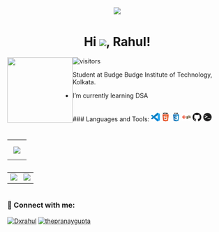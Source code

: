 <h1 align="center">
  <img src="https://readme-typing-svg.herokuapp.com/?lines=Hello,+There!🙏;Welcome🙇‍♀️+to+my+profile&center=true&size=30"></h1>
<h1 align ="center">Hi <img src="https://github.com/TheDudeThatCode/TheDudeThatCode/blob/master/Assets/Hi.gif" width="29px">, Rahul!</h1>
<img align="left" width="150" height="150" src="https://github.com/M0nica/M0nica/blob/main/octomonica/m0nica-octocat-rotating.gif?raw=true"></a>

 ![visitors](https://visitor-badge.glitch.me/badge?page_id=Dxrahul)
  
Student at Budge Budge Institute of Technology, Kolkata.
-  I’m currently learning DSA
 
<br />
### Languages and Tools:
<code><img height="20" src="https://raw.githubusercontent.com/github/explore/80688e429a7d4ef2fca1e82350fe8e3517d3494d/topics/visual-studio-code/visual-studio-code.png"></code>
<code><img height="20" src="https://raw.githubusercontent.com/github/explore/80688e429a7d4ef2fca1e82350fe8e3517d3494d/topics/html/html.png"></code>
<code><img height="20" src="https://raw.githubusercontent.com/github/explore/80688e429a7d4ef2fca1e82350fe8e3517d3494d/topics/css/css.png"></code>
<code><img height="20" src="https://raw.githubusercontent.com/github/explore/80688e429a7d4ef2fca1e82350fe8e3517d3494d/topics/git/git.png"></code>
<code><img height="20" src="https://raw.githubusercontent.com/github/explore/78df643247d429f6cc873026c0622819ad797942/topics/github/github.png"></code>
<code><img height="20" src="https://raw.githubusercontent.com/github/explore/80688e429a7d4ef2fca1e82350fe8e3517d3494d/topics/terminal/terminal.png"></code>  
<br />
<h1> 
  <table>
    <tr>
      <td align="center">
        <img width="100%" src="https://activity-graph.herokuapp.com/graph?username=Dxrahul&show_icons=true&count_private=true&theme=rogue&area=true&hide_border=true" />
    </tr>
  </table></h1>
    <table>
    <tr>
      <td align="left">
        <img width="500" src="https://github-readme-stats-plum-eta.vercel.app/api?username=Dxrahul&show_icons=true&theme=tokyonight" />
      </td>
    </td>
  <td align="right">
      <img width="500%" src="https://github-readme-streak-stats.herokuapp.com/?user=Dxrahul&show_icons=true&theme=tokyonight" />
</td>
  </tr>
  </table>
  
  <h1>
  
### 👀 Connect with me:
  
  <a href="https://twitter.com/@Rahuul011" target="blank"><img align="center" src="https://raw.githubusercontent.com/rahuldkjain/github-profile-readme-generator/master/src/images/icons/Social/twitter.svg" alt="Dxrahul" height="30" width="40" /></a>
<a href="https://www.linkedin.com/in/rahul-kumar-02a480146/" target="blank"><img align="center" src="https://raw.githubusercontent.com/rahuldkjain/github-profile-readme-generator/master/src/images/icons/Social/linked-in-alt.svg" alt="thepranaygupta" height="30" width="40" /></a>
<!-- [<img align="left" alt="anshupriya | Twitter" width="21px" src="https://cdn.jsdelivr.net/npm/simple-icons@v3/icons/twitter.svg" />][twitter] -->
<!-- [<img align="left" alt="anshupriya | LinkedIn" width="21px" src="https://cdn.jsdelivr.net/npm/simple-icons@v3/icons/linkedin.svg" />][linkedin] -->
<!-- references -->
[twitter]: https://twitter.com/@Rahuul011
[linkedin]: https://www.linkedin.com/in/rahul-kumar-02a480146/

